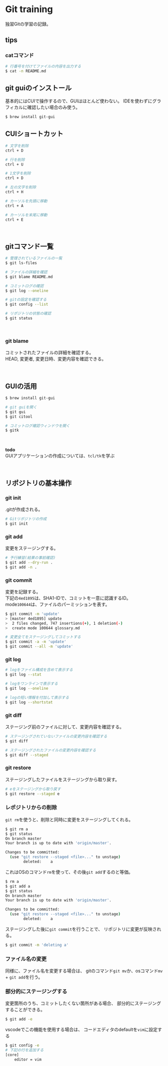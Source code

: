 # Git training

独習Gitの学習の記録。  

## tips

### catコマンド

```bash
# 行番号を付けてファイルの内容を出力する
$ cat -n README.md
```

## git guiのインストール

基本的にはCUIで操作するので、GUIはほとんど使わない。
IDEを使わずにグラフィカルに確認したい場合のみ使う。

```bash
$ brew install git-gui
```

## CUIショートカット

```bash
# 文字を削除
ctrl + D

# 行を削除
ctrl + U

# 1文字を削除
ctrl + D

# 左の文字を削除
ctrl + H

# カーソルを先頭に移動
ctrl + A

# カーソルを末尾に移動
ctrl + E
```

<br/>

## gitコマンド一覧

```bash
# 管理されているファイルの一覧
$ git ls-files

# ファイルの詳細を確認
$ git blame README.md

# コミットログの確認
$ git log --oneline

# gitの設定を確認する
$ git config --list

# リポジトリの状態の確認
$ git status

```

<br/>


### git blame
コミットされたファイルの詳細を確認する。  
HEAD, 変更者, 変更日時、変更内容を確認できる。

<br/>

## GUIの活用

```bash
$ brew install git-gui
```

```bash
# git guiを開く
$ git gui
$ git citool

# コミットログ確認ウィンドウを開く
$ gitk
```

<br/>

**todo**  
GUIアプリケーションの作成については、`tcl/tk`を学ぶ

<br/>

## リポジトリの基本操作

### git init
.gitが作成される。

```bash
# Gitリポジトリの作成
$ git init
```

### git add
変更をステージングする。 

```bash
# 予行練習(結果の事前確認)
$ git add --dry-run .
$ git add -n .
```

### git commit

変更を記録する。  
下記の`4ed1895`は、SHA1-IDで、コミットを一意に認識するID。  
mode`100644`は、ファイルのパーミッションを表す。


```bash
$ git commit -m 'update'
> [master 4ed1895] update
>  2 files changed, 747 insertions(+), 1 deletion(-)
>  create mode 100644 glossary.md
```

```bash
# 変更全てをステージングしてコミットする
$ git commit -a -m 'update'
$ git commit --all -m 'update'
```

### git log

```bash
# logをファイル構成を含めて表示する
$ git log --stat

# logをワンラインで表示する
$ git log --oneline

# logの短い情報を付加して表示する
$ git log --shortstat
```

### git diff
ステージング前のファイルに対して、変更内容を確認する。

```bash
# ステージングされていないファイルの変更内容を確認する
$ git diff
```

```bash
# ステージングされたファイルの変更内容を確認する
$ git diff --staged
```

### git restore
ステージングしたファイルをステージングから取り戻す。

```bash
# eをステージングから取り戻す
$ git restore --staged e
```



### レポジトリからの削除

`git rm`を使うと、削除と同時に変更をステージングしてくれる。

```bash
$ git rm a
$ git status
On branch master
Your branch is up to date with 'origin/master'.

Changes to be committed:
  (use "git restore --staged <file>..." to unstage)
        deleted:    a
```

これはOSのコマンド`rm`を使って、その後`git add`するのと等価。
```bash
$ rm a
$ git add a
$ git status
On branch master
Your branch is up to date with 'origin/master'.

Changes to be committed:
  (use "git restore --staged <file>..." to unstage)
        deleted:    a
```

ステージングした後に`git commit`を行うことで、
リポジトリに変更が反映される。


```bash
$ git commit -m 'deleting a'
```

### ファイル名の変更

同様に、ファイル名を変更する場合は、
gitのコマンド`git mv`か、osコマンド`mv` + `git add`を行う。

### 部分的にステージングする
変更箇所のうち、コミットしたくない箇所がある場合、
部分的にステージングすることができる。

```bash
$ git add -e
```

vscodeでこの機能を使用する場合は、
コードエディタのdefaultを`vim`に設定する
```bash
$ git config -e
# 下記の行を追加する
[core]
    editor = vim
```

